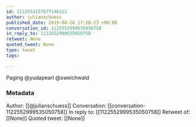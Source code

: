 ```yaml
---
id: 1122553157677146112
author: julianschuess
published_date: 2019-04-28 17:28:23 +00:00
conversation_id: 1122552999535050758
in_reply_to: 1122552999535050758
retweet: None
quoted_tweet: None
type: tweet
tags:

---
```


Paging @yudapearl @sweichwald

### Metadata

Author: [[@julianschuess]]
Conversation: [[conversation-1122552999535050758]]
In reply to: [[1122552999535050758]]
Retweet of: [[None]]
Quoted tweet: [[None]]
